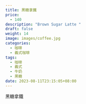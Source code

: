 ```yaml
---
title: 黑糖拿鐵
price:
  - 140
description: "Brown Sugar Latte "
draft: false
weight: 14
image: images/coffee.jpg
categories:
  - 咖啡
  - 義式咖啡
tags:
  - 咖啡
  - 義式
  - 牛奶
  - 黑糖
date: 2023-08-11T23:15:05+08:00
---
```


 黑糖拿鐵
